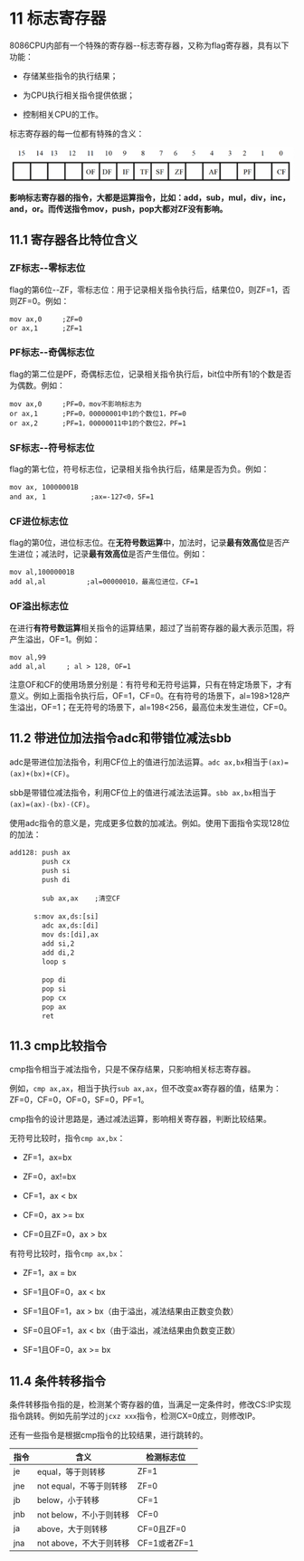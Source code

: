 # 11 标志寄存器

8086CPU内部有一个特殊的寄存器--标志寄存器，又称为flag寄存器，具有以下功能：

- 存储某些指令的执行结果；

- 为CPU执行相关指令提供依据；

- 控制相关CPU的工作。

标志寄存器的每一位都有特殊的含义：

![image](img/11-1标志寄存器位图.jpg)

**影响标志寄存器的指令，大都是运算指令，比如：add，sub，mul，div，inc，and，or。而传送指令mov，push，pop大都对ZF没有影响。**

## 11.1 寄存器各比特位含义

### ZF标志--零标志位

flag的第6位--ZF，零标志位：用于记录相关指令执行后，结果位0，则ZF=1，否则ZF=0。例如：

```masm
mov ax,0     ;ZF=0
or ax,1      ;ZF=1
```

### PF标志--奇偶标志位

flag的第二位是PF，奇偶标志位，记录相关指令执行后，bit位中所有1的个数是否为偶数。例如：

```masm
mov ax,0     ;PF=0，mov不影响标志为
or ax,1      ;PF=0，00000001中1的个数位1，PF=0
or ax,2      ;PF=1，00000011中1的个数位2，PF=1 
```

### SF标志--符号标志位

flag的第七位，符号标志位，记录相关指令执行后，结果是否为负。例如：

```masm
mov ax, 10000001B
and ax, 1           ;ax=-127<0，SF=1
```

### CF进位标志位

flag的第0位，进位标志位。在**无符号数运算**中，加法时，记录**最有效高位**是否产生进位；减法时，记录**最有效高位**是否产生借位。例如：

```masm
mov al,10000001B
add al,al          ;al=00000010，最高位进位，CF=1
```

### OF溢出标志位

在进行**有符号数运算**相关指令的运算结果，超过了当前寄存器的最大表示范围，将产生溢出，OF=1。例如：

```masm
mov al,99
add al,al     ; al > 128, OF=1
```

注意OF和CF的使用场景分别是：有符号和无符号运算，只有在特定场景下，才有意义。例如上面指令执行后，OF=1，CF=0。在有符号的场景下，al=198>128产生溢出，OF=1；在无符号的场景下，al=198<256，最高位未发生进位，CF=0。

## 11.2 带进位加法指令adc和带错位减法sbb

adc是带进位加法指令，利用CF位上的值进行加法运算。`adc ax,bx`相当于`(ax)=(ax)+(bx)+(CF)`。

sbb是带错位减法指令，利用CF位上的值进行减法法运算。`sbb ax,bx`相当于`(ax)=(ax)-(bx)-(CF)`。

使用adc指令的意义是，完成更多位数的加减法。例如。使用下面指令实现128位的加法：

```masm
add128: push ax
        push cx
        push si
        push di

        sub ax,ax    ;清空CF

      s:mov ax,ds:[si]
        adc ax,ds:[di]
        mov ds:[di],ax
        add si,2
        add di,2
        loop s

        pop di
        pop si
        pop cx
        pop ax
        ret
```

## 11.3 cmp比较指令

cmp指令相当于减法指令，只是不保存结果，只影响相关标志寄存器。

例如，`cmp ax,ax`，相当于执行`sub ax,ax`，但不改变ax寄存器的值，结果为：ZF=0，CF=0，OF=0，SF=0，PF=1。

cmp指令的设计思路是，通过减法运算，影响相关寄存器，判断比较结果。

无符号比较时，指令`cmp ax,bx`：

- ZF=1，ax=bx

- ZF=0，ax!=bx

- CF=1，ax < bx

- CF=0，ax >= bx

- CF=0且ZF=0，ax > bx

有符号比较时，指令`cmp ax,bx`：

- ZF=1，ax = bx

- SF=1且OF=0，ax < bx

- SF=1且OF=1，ax > bx（由于溢出，减法结果由正数变负数）

- SF=0且OF=1，ax < bx（由于溢出，减法结果由负数变正数）

- SF=1且OF=0，ax >= bx

## 11.4 条件转移指令

条件转移指令指的是，检测某个寄存器的值，当满足一定条件时，修改CS:IP实现指令跳转。例如先前学过的`jcxz xxx`指令，检测CX=0成立，则修改IP。

还有一些指令是根据cmp指令的比较结果，进行跳转的。

|指令|含义|检测标志位|
| ---- | ---- | ---- |
|je|equal，等于则转移|ZF=1|
|jne|not equal，不等于则转移|ZF=0|
|jb|below，小于转移|CF=1|
|jnb|not below，不小于则转移|CF=0|
|ja|above，大于则转移|CF=0且ZF=0|
|jna|not above，不大于则转移|CF=1或者ZF=1|
